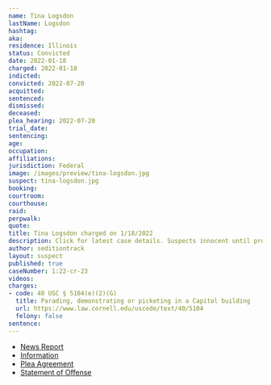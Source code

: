 ```yaml
---
name: Tina Logsdon
lastName: Logsdon
hashtag:
aka:
residence: Illinois
status: Convicted
date: 2022-01-18
charged: 2022-01-18
indicted:
convicted: 2022-07-20
acquitted:
sentenced:
dismissed:
deceased:
plea_hearing: 2022-07-20
trial_date:
sentencing:
age:
occupation:
affiliations:
jurisdiction: Federal
image: /images/preview/tina-logsdon.jpg
suspect: tina-logsdon.jpg
booking:
courtroom:
courthouse:
raid:
perpwalk:
quote:
title: Tina Logsdon charged on 1/18/2022
description: Click for latest case details. Suspects innocent until proven guilty.
author: seditiontrack
layout: suspect
published: true
caseNumber: 1:22-cr-23
videos:
charges:
- code: 40 USC § 5104(e)(2)(G)
  title: Parading, demonstrating or picketing in a Capitol building
  url: https://www.law.cornell.edu/uscode/text/40/5104
  felony: false
sentence:
---
```

- [News Report](https://chicago.suntimes.com/metro-state/2022/2/16/22938068/brazilian-citizen-from-indian-head-park-charged-in-capitol-breach)
- [Information](https://www.justice.gov/usao-dc/case-multi-defendant/file/1471146/download)
- [Plea Agreement](https://www.justice.gov/usao-dc/case-multi-defendant/file/1520786/download)
- [Statement of Offense](https://www.justice.gov/usao-dc/case-multi-defendant/file/1520791/download)
